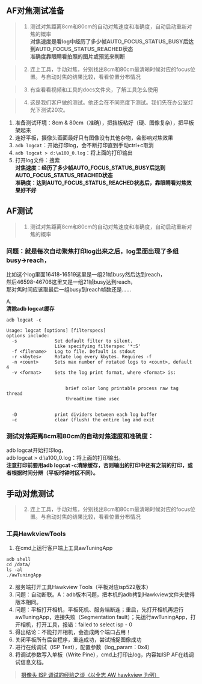 ## AF对焦测试准备

>1. 测试对焦距离8cm和80cm的自动对焦速度和准确度，自动启动重新对焦的概率  
>**对焦速度是看log中经历了多少帧AUTO_FOCUS_STATUS_BUSY后达到AUTO_FOCUS_STATUS_REACHED状态**  
>**准确度靠眼睛看拍照的图片或预览来判断**  

>2. 连上工具，手动对焦，分别找出8cm和80cm最清晰时候对应的focus位置。与自动对焦的结果比较，看看位置分布情况  

>3. 有空看看视频和工具的docs文件夹，了解工具怎么使用  

>4. 这是我们客户做的测试。他还会在不同亮度下测试。我们先在办公室灯光下测试20次。


1. 准备测试环境：8cm & 80cm（准确），把挡板粘好（硬、图像复杂），把平板架起来  
2. 连好平板，摄像头画面最好只有图像没有其他杂物，会影响对焦效果  
3. `adb logcat`：开始打印log，会不断打印直到手动ctrl+c取消  
4. `adb logcat > d:\a100_0.log`：将上面的打印输出  
5. 打开log文件：搜索    
**对焦速度：经历了多少帧AUTO_FOCUS_STATUS_BUSY后达到AUTO_FOCUS_STATUS_REACHED状态**    
**准确度：达到AUTO_FOCUS_STATUS_REACHED状态后，靠眼睛看对焦效果好不好**


## AF测试
>1. 测试对焦距离8cm和80cm的自动对焦速度和准确度，自动启动重新对焦的概率  

### 问题：就是每次自动聚焦打印log出来之后，log里面出现了多组busy→reach，  
比如这个log里面16418-16519这里是一组21帧busy然后达到reach，   
然后46598-46706这里又是一组21帧busy达到reach，  
那对焦时间应该取最后一组busy到reach帧数还是……  

A.  
**清除adb logcat缓存**  
```
adb logcat -c

Usage: logcat [options] [filterspecs]
options include:
  -s              Set default filter to silent.
                  Like specifying filterspec '*:S'
  -f <filename>   Log to file. Default is stdout
  -r <kbytes>     Rotate log every kbytes. Requires -f
  -n <count>      Sets max number of rotated logs to <count>, default 4
  -v <format>     Sets the log print format, where <format> is:


                      brief color long printable process raw tag thread
                      threadtime time usec


  -D              print dividers between each log buffer
  -c              clear (flush) the entire log and exit
```

### 测试对焦距离8cm和80cm的自动对焦速度和准确度：
adb logcat开始打印log，  
adb logcat > d:\a100_0.log：将上面的打印输出。  
**注意打印前要用adb logcat -c清除缓存，否则输出的打印中还有之前的打印，或者根据时间分辨（平板时钟时区不同）。**



## 手动对焦测试
>2. 连上工具，手动对焦，分别找出8cm和80cm最清晰时候对应的focus位置。与自动对焦的结果比较，看看位置分布情况  

### 工具HawkviewTools
1. 在cmd上运行客户端上工具awTuningApp  
``` 
adb shell 
cd /data/
ls -al
./awTuningApp
```
2. 服务端打开工具Hawkview Tools（平板对应isp522版本）  
3. 问题：自动断联。A：adb版本问题，把本机的adb拷到Hawkview文件夹使得版本相同。  
4. 问题：平板打开相机，平板死机、服务端断连；重启，先打开相机再运行awTuningApp，连接失败（Segmentation fault）；先运行awTuningApp，打开相机，打开工具，报错：failed to select isp - 0   
5. 得出结论：不能打开相机，会造成两个端口占用！  
6. 关闭平板所有后台程序，重连成功，尝试捕捉图像成功  
7. 进行在线调试（ISP Test），配置参数（log_param：0x4）  
8. 将调试参数写入单板（Write Pine），cmd上打印出log，内容如ISP AF在线调试信息文档。

>[摄像头 ISP 调试的经验之谈（以全志 AW hawkview 为例）](https://www.wiwiku.com/News/1011592440/)


